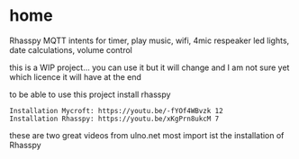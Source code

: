 # home
Rhasspy MQTT intents for timer, play music, wifi, 4mic respeaker led lights, date calculations, volume control


this is a WIP project... you can use it but it will change and I am not sure yet which licence it will have at the end

to be able to use this project install rhasspy


    Installation Mycroft: https://youtu.be/-fYOf4WBvzk 12
    Installation Rhasspy: https://youtu.be/xKgPrn8ukcM 7


these are two great videos from ulno.net 
most import ist the installation of Rhasspy

